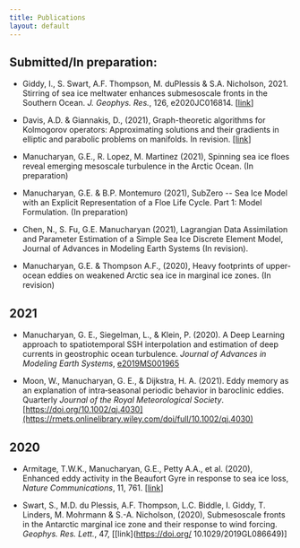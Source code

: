 ```yaml
---
title: Publications
layout: default
---
```

## Submitted/In preparation:

- Giddy, I., S. Swart, A.F. Thompson, M. duPlessis & S.A. Nicholson, 2021. Stirring of sea ice meltwater enhances submesoscale fronts in the Southern Ocean. *J. Geophys. Res.*, 126, e2020JC016814. [[link](https://agupubs.onlinelibrary.wiley.com/doi/full/10.1029/2020JC016814)] 

- Davis, A.D. & Giannakis, D., (2021), Graph-theoretic algorithms for Kolmogorov operators: Approximating solutions and their gradients in elliptic and parabolic problems on manifolds. In revision. [[link](https://arxiv.org/abs/2104.15124)]

- Manucharyan, G.E., R. Lopez, M. Martinez (2021), Spinning sea ice floes reveal emerging mesoscale turbulence in the Arctic Ocean. (In preparation)

- Manucharyan, G.E. & B.P. Montemuro (2021), SubZero -- Sea Ice Model with an Explicit Representation of a Floe Life Cycle. Part 1: Model Formulation.  (In preparation)

- Chen, N., S. Fu, G.E. Manucharyan (2021), Lagrangian Data Assimilation and Parameter Estimation of a Simple Sea Ice Discrete Element Model, Journal of Advances in Modeling Earth Systems (In revision).
 
- Manucharyan, G.E. & Thompson A.F., (2020), Heavy footprints of
  upper-ocean eddies on weakened Arctic sea ice in marginal ice
  zones. (In revision)

## 2021

- Manucharyan, G. E., Siegelman, L., & Klein, P. (2020). A Deep Learning approach to spatiotemporal SSH interpolation and estimation of deep currents in geostrophic ocean turbulence. *Journal of Advances in Modeling Earth Systems*, [e2019MS001965](https://agupubs.onlinelibrary.wiley.com/doi/pdfdirect/10.1029/2019MS001965)


- Moon, W., Manucharyan, G. E., & Dijkstra, H. A. (2021). Eddy memory as an explanation of intra‐seasonal periodic behavior in baroclinic eddies. Quarterly *Journal of the Royal Meteorological Society*.[https://doi.org/10.1002/qj.4030](https://rmets.onlinelibrary.wiley.com/doi/full/10.1002/qj.4030)

## 2020

- Armitage, T.W.K., Manucharyan, G.E., Petty A.A., et al. (2020),
  Enhanced eddy activity in the Beaufort Gyre in response to sea ice
  loss, *Nature Communications*, 11, 761. [[link](https://www.nature.com/articles/s41467-020-14449-z)]


- Swart, S., M.D. du Plessis, A.F. Thompson, L.C. Biddle, I. Giddy,
  T. Linders, M. Mohrmann & S.-A. Nicholson, (2020), Submesoscale
  fronts in the Antarctic marginal ice zone and their response to wind
  forcing. *Geophys. Res. Lett.*, 47,
  [[link](https://doi.org/ 10.1029/2019GL086649)]



